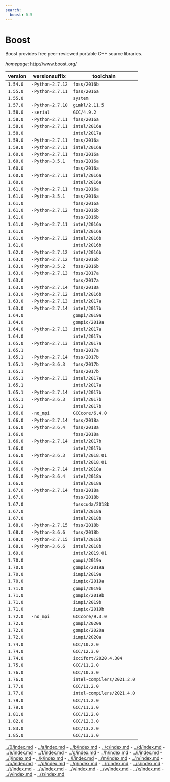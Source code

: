 ```yaml
---
search:
  boost: 0.5
---
```

# Boost

Boost provides free peer-reviewed portable C++ source libraries.

*homepage*: <http://www.boost.org/>

version | versionsuffix | toolchain
--------|---------------|----------
``1.54.0`` | ``-Python-2.7.12`` | ``foss/2016b``
``1.55.0`` | ``-Python-2.7.11`` | ``foss/2016a``
``1.55.0`` |  | ``system``
``1.57.0`` | ``-Python-2.7.10`` | ``gimkl/2.11.5``
``1.58.0`` | ``-serial`` | ``GCC/4.9.2``
``1.58.0`` | ``-Python-2.7.11`` | ``foss/2016a``
``1.58.0`` | ``-Python-2.7.11`` | ``intel/2016a``
``1.58.0`` |  | ``intel/2017a``
``1.59.0`` | ``-Python-2.7.11`` | ``foss/2016a``
``1.59.0`` | ``-Python-2.7.11`` | ``intel/2016a``
``1.60.0`` | ``-Python-2.7.11`` | ``foss/2016a``
``1.60.0`` | ``-Python-3.5.1`` | ``foss/2016a``
``1.60.0`` |  | ``foss/2016a``
``1.60.0`` | ``-Python-2.7.11`` | ``intel/2016a``
``1.60.0`` |  | ``intel/2016a``
``1.61.0`` | ``-Python-2.7.11`` | ``foss/2016a``
``1.61.0`` | ``-Python-3.5.1`` | ``foss/2016a``
``1.61.0`` |  | ``foss/2016a``
``1.61.0`` | ``-Python-2.7.12`` | ``foss/2016b``
``1.61.0`` |  | ``foss/2016b``
``1.61.0`` | ``-Python-2.7.11`` | ``intel/2016a``
``1.61.0`` |  | ``intel/2016a``
``1.61.0`` | ``-Python-2.7.12`` | ``intel/2016b``
``1.61.0`` |  | ``intel/2016b``
``1.62.0`` | ``-Python-2.7.12`` | ``intel/2016b``
``1.63.0`` | ``-Python-2.7.12`` | ``foss/2016b``
``1.63.0`` | ``-Python-3.5.2`` | ``foss/2016b``
``1.63.0`` | ``-Python-2.7.13`` | ``foss/2017a``
``1.63.0`` |  | ``foss/2017a``
``1.63.0`` | ``-Python-2.7.14`` | ``foss/2018a``
``1.63.0`` | ``-Python-2.7.12`` | ``intel/2016b``
``1.63.0`` | ``-Python-2.7.13`` | ``intel/2017a``
``1.63.0`` | ``-Python-2.7.14`` | ``intel/2017b``
``1.64.0`` |  | ``gompi/2019a``
``1.64.0`` |  | ``gompic/2019a``
``1.64.0`` | ``-Python-2.7.13`` | ``intel/2017a``
``1.64.0`` |  | ``intel/2017a``
``1.65.0`` | ``-Python-2.7.13`` | ``intel/2017a``
``1.65.1`` |  | ``foss/2017a``
``1.65.1`` | ``-Python-2.7.14`` | ``foss/2017b``
``1.65.1`` | ``-Python-3.6.3`` | ``foss/2017b``
``1.65.1`` |  | ``foss/2017b``
``1.65.1`` | ``-Python-2.7.13`` | ``intel/2017a``
``1.65.1`` |  | ``intel/2017a``
``1.65.1`` | ``-Python-2.7.14`` | ``intel/2017b``
``1.65.1`` | ``-Python-3.6.3`` | ``intel/2017b``
``1.65.1`` |  | ``intel/2017b``
``1.66.0`` | ``-no_mpi`` | ``GCCcore/6.4.0``
``1.66.0`` | ``-Python-2.7.14`` | ``foss/2018a``
``1.66.0`` | ``-Python-3.6.4`` | ``foss/2018a``
``1.66.0`` |  | ``foss/2018a``
``1.66.0`` | ``-Python-2.7.14`` | ``intel/2017b``
``1.66.0`` |  | ``intel/2017b``
``1.66.0`` | ``-Python-3.6.3`` | ``intel/2018.01``
``1.66.0`` |  | ``intel/2018.01``
``1.66.0`` | ``-Python-2.7.14`` | ``intel/2018a``
``1.66.0`` | ``-Python-3.6.4`` | ``intel/2018a``
``1.66.0`` |  | ``intel/2018a``
``1.67.0`` | ``-Python-2.7.14`` | ``foss/2018a``
``1.67.0`` |  | ``foss/2018b``
``1.67.0`` |  | ``fosscuda/2018b``
``1.67.0`` |  | ``intel/2018a``
``1.67.0`` |  | ``intel/2018b``
``1.68.0`` | ``-Python-2.7.15`` | ``foss/2018b``
``1.68.0`` | ``-Python-3.6.6`` | ``foss/2018b``
``1.68.0`` | ``-Python-2.7.15`` | ``intel/2018b``
``1.68.0`` | ``-Python-3.6.6`` | ``intel/2018b``
``1.69.0`` |  | ``intel/2019.01``
``1.70.0`` |  | ``gompi/2019a``
``1.70.0`` |  | ``gompic/2019a``
``1.70.0`` |  | ``iimpi/2019a``
``1.70.0`` |  | ``iimpic/2019a``
``1.71.0`` |  | ``gompi/2019b``
``1.71.0`` |  | ``gompic/2019b``
``1.71.0`` |  | ``iimpi/2019b``
``1.71.0`` |  | ``iimpic/2019b``
``1.72.0`` | ``-no_mpi`` | ``GCCcore/9.3.0``
``1.72.0`` |  | ``gompi/2020a``
``1.72.0`` |  | ``gompic/2020a``
``1.72.0`` |  | ``iimpi/2020a``
``1.74.0`` |  | ``GCC/10.2.0``
``1.74.0`` |  | ``GCC/12.3.0``
``1.74.0`` |  | ``iccifort/2020.4.304``
``1.75.0`` |  | ``GCC/11.2.0``
``1.76.0`` |  | ``GCC/10.3.0``
``1.76.0`` |  | ``intel-compilers/2021.2.0``
``1.77.0`` |  | ``GCC/11.2.0``
``1.77.0`` |  | ``intel-compilers/2021.4.0``
``1.79.0`` |  | ``GCC/11.2.0``
``1.79.0`` |  | ``GCC/11.3.0``
``1.81.0`` |  | ``GCC/12.2.0``
``1.82.0`` |  | ``GCC/12.3.0``
``1.83.0`` |  | ``GCC/13.2.0``
``1.85.0`` |  | ``GCC/13.3.0``

[../0/index.md](0) - [../a/index.md](a) - [../b/index.md](b) - [../c/index.md](c) - [../d/index.md](d) - [../e/index.md](e) - [../f/index.md](f) - [../g/index.md](g) - [../h/index.md](h) - [../i/index.md](i) - [../j/index.md](j) - [../k/index.md](k) - [../l/index.md](l) - [../m/index.md](m) - [../n/index.md](n) - [../o/index.md](o) - [../p/index.md](p) - [../q/index.md](q) - [../r/index.md](r) - [../s/index.md](s) - [../t/index.md](t) - [../u/index.md](u) - [../v/index.md](v) - [../w/index.md](w) - [../x/index.md](x) - [../y/index.md](y) - [../z/index.md](z)

